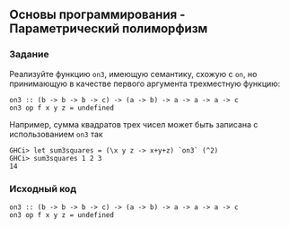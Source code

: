 ## Основы программирования - Параметрический полиморфизм

### Задание

Реализуйте функцию `on3`, имеющую семантику, схожую с `on`, но принимающую в качестве первого аргумента трехместную функцию:

```
on3 :: (b -> b -> b -> c) -> (a -> b) -> a -> a -> a -> c
on3 op f x y z = undefined
```

Например, сумма квадратов трех чисел может быть записана с использованием `on3` так

```
GHCi> let sum3squares = (\x y z -> x+y+z) `on3` (^2)
GHCi> sum3squares 1 2 3
14
```

### Исходный код

```
on3 :: (b -> b -> b -> c) -> (a -> b) -> a -> a -> a -> c
on3 op f x y z = undefined
```
